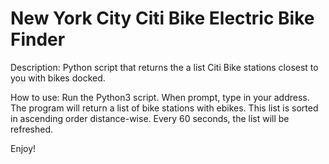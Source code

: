 # New York City Citi Bike Electric Bike Finder

Description: Python script that returns the a list Citi Bike stations closest to you with bikes docked.

How to use: Run the Python3 script. When prompt, type in your address. The program will return a list of bike stations with ebikes. This list is sorted in ascending order distance-wise.  Every 60 seconds, the list will be refreshed.  

Enjoy!
